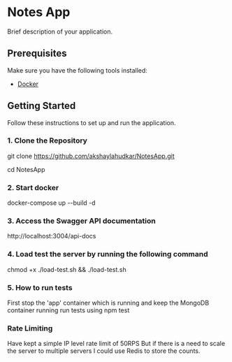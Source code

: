 # Notes App

Brief description of your application.

## Prerequisites

Make sure you have the following tools installed:

- [Docker](https://www.docker.com/)

## Getting Started

Follow these instructions to set up and run the application.

### 1. Clone the Repository

git clone https://github.com/akshaylahudkar/NotesApp.git

cd NotesApp

### 2. Start docker

docker-compose up --build -d

### 3. Access the Swagger API documentation

http://localhost:3004/api-docs

### 4. Load test the server by running the following command
chmod +x ./load-test.sh && ./load-test.sh

### 5. How to run tests
First stop the 'app' container which is running and keep the MongoDB container running
run tests using 
npm test


### Rate Limiting
Have kept a simple IP level rate limit of 50RPS
But if there is a need to scale the server to multiple servers I could use Redis to store the counts.


